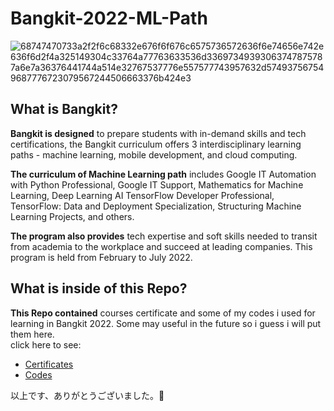 <!---
your comment goes here
and heressssssss12345678910111212345
-->
# Bangkit-2022-ML-Path
![68747470733a2f2f6c68332e676f6f676c6575736572636f6e74656e742e636f6d2f4a325149304c33764a77763633536d33697349393063747875787a6e7a36376441744a514e32767537776e557577743957632d574937567549687776723079567244506663376b424e3](https://user-images.githubusercontent.com/44041900/169681967-0a3ef315-8ccf-4f1e-9a6d-f1c2c104826d.png)  

## What is Bangkit?  
**Bangkit is designed** to prepare students with in-demand skills and tech certifications, the Bangkit curriculum offers 3 interdisciplinary learning paths - machine learning, mobile development, and cloud computing.  

**The curriculum of Machine Learning path** includes Google IT Automation with Python Professional, Google IT Support, Mathematics for Machine Learning, Deep Learning AI TensorFlow Developer Professional, TensorFlow: Data and Deployment Specialization, Structuring Machine Learning Projects, and others. 

**The program also provides** tech expertise and soft skills needed to transit from academia to the workplace and succeed at leading companies. This program is held from February to July 2022.

## What is inside of this Repo?
**This Repo contained** courses certificate and some of my codes i used for learning in Bangkit 2022. Some may useful in the future so i guess i will put them here.  
click here to see:
- [Certificates](https://github.com/iiamthestorm/Bangkit-2022-ML-Path/tree/main/Certificate)
- [Codes](https://github.com/iiamthestorm/Bangkit-2022-ML-Path/tree/main/Codes)  
 
以上です、ありがとうございました。🙌
